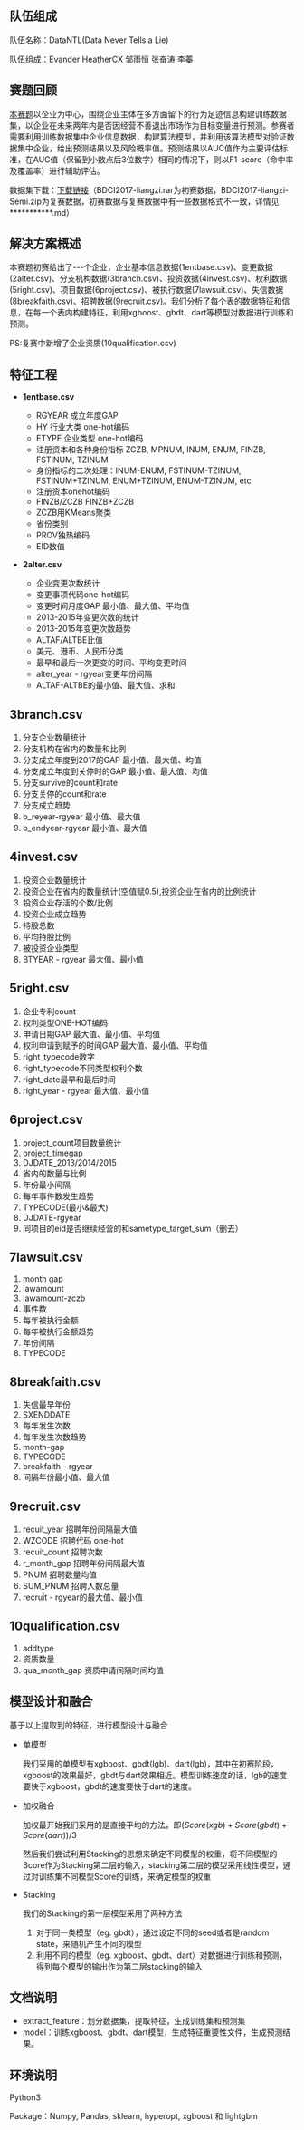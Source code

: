 ## 队伍组成

队伍名称：DataNTL(Data Never Tells a Lie)

队伍组成：Evander  HeatherCX 邹雨恒 张奋涛 李蓁  

## 赛题回顾

[本赛题](http://www.datafountain.cn/#/competitions/271/intro)以企业为中心，围绕企业主体在多方面留下的行为足迹信息构建训练数据集，以企业在未来两年内是否因经营不善退出市场作为目标变量进行预测。参赛者需要利用训练数据集中企业信息数据，构建算法模型，并利用该算法模型对验证数据集中企业，给出预测结果以及风险概率值。预测结果以AUC值作为主要评估标准，在AUC值（保留到小数点后3位数字）相同的情况下，则以F1-score（命中率及覆盖率）进行辅助评估。

数据集下载：[下载链接](https://pan.baidu.com/s/1pLzbwfx)（BDCI2017-liangzi.rar为初赛数据，BDCI2017-liangzi-Semi.zip为复赛数据，初赛数据与复赛数据中有一些数据格式不一致，详情见***********.md）

## 解决方案概述

本赛题初赛给出了---个企业，企业基本信息数据(1entbase.csv)、变更数据(2alter.csv)、分支机构数据(3branch.csv)、投资数据(4invest.csv)、权利数据(5right.csv)、项目数据(6project.csv)、被执行数据(7lawsuit.csv)、失信数据(8breakfaith.csv)、招聘数据(9recruit.csv)。我们分析了每个表的数据特征和信息，在每一个表内构建特征，利用xgboost、gbdt、dart等模型对数据进行训练和预测。

PS:复赛中新增了企业资质(10qualification.csv)

## 特征工程

- **1entbase.csv**

  - RGYEAR 成立年度GAP
  - HY 行业大类 one-hot编码
  - ETYPE 企业类型 one-hot编码
  - 注册资本和各种身份指标 ZCZB, MPNUM, INUM, ENUM, FINZB, FSTINUM, TZINUM
  - 身份指标的二次处理：INUM-ENUM, FSTINUM-TZINUM, FSTINUM+TZINUM, ENUM+TZINUM, ENUM-TZINUM, etc  
  - 注册资本onehot编码
  - FINZB/ZCZB   FINZB+ZCZB
  - ZCZB用KMeans聚类
  - 省份类别
  - PROV独热编码
  - EID数值

- **2alter.csv**

  - 企业变更次数统计
  - 变更事项代码one-hot编码
  - 变更时间月度GAP 最小值、最大值、平均值
  - 2013-2015年变更次数的统计
  - 2013-2015年变更次数趋势
  - ALTAF/ALTBE比值
  - 美元、港币、人民币分类
  - 最早和最后一次更变的时间、平均变更时间
  - alter_year - rgyear变更年份间隔
  - ALTAF-ALTBE的最小值、最大值、求和

## 3branch.csv

1. 分支企业数量统计
2. 分支机构在省内的数量和比例
3. 分支成立年度到2017的GAP 最小值、最大值、均值
4. 分支成立年度到关停时的GAP 最小值、最大值、均值
5. 分支survive的count和rate
6. 分支关停的count和rate
7. 分支成立趋势
8. b_reyear-rgyear 最小值、最大值
9. b_endyear-rgyear 最小值、最大值

## 4invest.csv

1. 投资企业数量统计
2. 投资企业在省内的数量统计(空值赋0.5),投资企业在省内的比例统计
3. 投资企业存活的个数/比例
4. 投资企业成立趋势
5. 持股总数
6. 平均持股比例
7. 被投资企业类型
8. BTYEAR - rgyear 最大值、最小值

## 5right.csv

1. 企业专利count
2. 权利类型ONE-HOT编码
3. 申请日期GAP 最大值、最小值、平均值
4. 权利申请到赋予的时间GAP 最大值、最小值、平均值
5. right_typecode数字
6. right_typecode不同类型权利个数
7. right_date最早和最后时间
8. right_year - rgyear 最大值、最小值

## 6project.csv

1. project_count项目数量统计
2. project_timegap
3. DJDATE_2013/2014/2015
4. 省内的数量与比例
5. 年份最小间隔
6. 每年事件数发生趋势
7. TYPECODE(最小&最大)
8. DJDATE-rgyear
9. 同项目的eid是否继续经营的和sametype_target_sum（删去）

## 7lawsuit.csv

1. month gap
2. lawamount
3. lawamount-zczb
4. 事件数
5. 每年被执行金额
6. 每年被执行金额趋势
7. 年份间隔
8. TYPECODE

## 8breakfaith.csv

1. 失信最早年份
2. SXENDDATE
3. 每年发生次数
4. 每年发生次数趋势
5. month-gap
6. TYPECODE
7. breakfaith - rgyear
8. 间隔年份最小值、最大值


## 9recruit.csv

1. recuit_year 招聘年份间隔最大值
2. WZCODE 招聘代码 one-hot
3. recuit_count 招聘次数
4. r_month_gap 招聘年份间隔最大值
5. PNUM 招聘数量均值
7. SUM_PNUM 招聘人数总量
8. recruit - rgyear的最大值、最小值

## 10qualification.csv

1. addtype
2. 资质数量
3. qua_month_gap 资质申请间隔时间均值 

## 模型设计和融合

基于以上提取到的特征，进行模型设计与融合

- 单模型

  我们采用的单模型有xgboost、gbdt(lgb)、dart(lgb)，其中在初赛阶段，xgboost的效果最好，gbdt与dart效果相近。模型训练速度的话，lgb的速度要快于xgboost，gbdt的速度要快于dart的速度。

- 加权融合

  加权最开始我们采用的是直接平均的方法，即$(Score(xgb)+Score(gbdt)+Score(dart))/3$

  然后我们尝试利用Stacking的思想来确定不同模型的权重，将不同模型的Score作为Stacking第二层的输入，stacking第二层的模型采用线性模型，通过对训练集不同模型Score的训练，来确定模型的权重

- Stacking

  我们的Stacking的第一层模型采用了两种方法

  1. 对于同一类模型（eg. gbdt），通过设定不同的seed或者是random state，来随机产生不同的模型
  2. 利用不同的模型（eg. xgboost、gbdt、dart）对数据进行训练和预测，得到每个模型的输出作为第二层stacking的输入

## 文档说明

- extract_feature：划分数据集，提取特征，生成训练集和预测集
- model：训练xgboost、gbdt、dart模型，生成特征重要性文件，生成预测结果。

## 环境说明

Python3

Package：Numpy, Pandas, sklearn, hyperopt, xgboost 和 lightgbm



